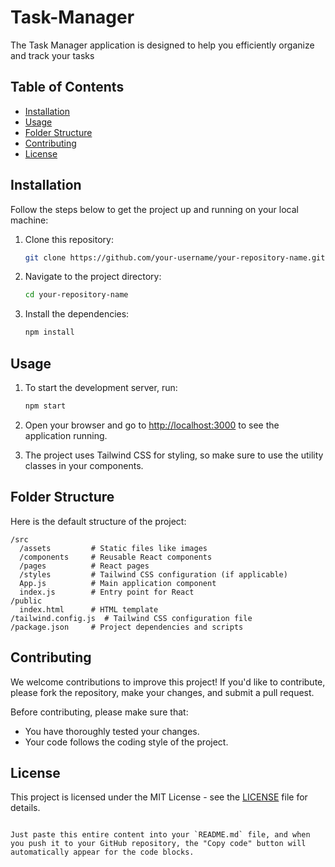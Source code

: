 # Task-Manager 

The Task Manager application is designed to help you efficiently organize and track your tasks

## Table of Contents

- [Installation](#installation)
- [Usage](#usage)
- [Folder Structure](#folder-structure)
- [Contributing](#contributing)
- [License](#license)

## Installation

Follow the steps below to get the project up and running on your local machine:

1. Clone this repository:

   ```bash
   git clone https://github.com/your-username/your-repository-name.git
   ```

2. Navigate to the project directory:

   ```bash
   cd your-repository-name
   ```

3. Install the dependencies:

   ```bash
   npm install
   ```

## Usage

1. To start the development server, run:

   ```bash
   npm start
   ```

2. Open your browser and go to [http://localhost:3000](http://localhost:3000) to see the application running.

3. The project uses Tailwind CSS for styling, so make sure to use the utility classes in your components.

## Folder Structure

Here is the default structure of the project:

```
/src
  /assets         # Static files like images
  /components     # Reusable React components
  /pages          # React pages
  /styles         # Tailwind CSS configuration (if applicable)
  App.js          # Main application component
  index.js        # Entry point for React
/public
  index.html      # HTML template
/tailwind.config.js  # Tailwind CSS configuration file
/package.json     # Project dependencies and scripts
```

## Contributing

We welcome contributions to improve this project! If you'd like to contribute, please fork the repository, make your changes, and submit a pull request.

Before contributing, please make sure that:

- You have thoroughly tested your changes.
- Your code follows the coding style of the project.

## License

This project is licensed under the MIT License - see the [LICENSE](LICENSE) file for details.
```

Just paste this entire content into your `README.md` file, and when you push it to your GitHub repository, the "Copy code" button will automatically appear for the code blocks.
